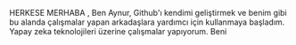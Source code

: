 

HERKESE MERHABA ,
 Ben Aynur, Github'ı kendimi geliştirmek ve benim gibi bu alanda çalışmalar yapan arkadaşlara yardımcı için kullanmaya başladım. Yapay zeka teknolojileri üzerine çalışmalar yapıyorum. Beni

